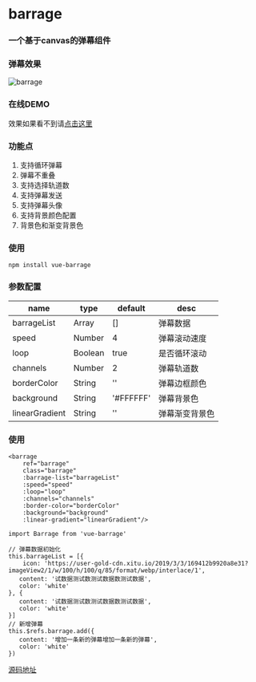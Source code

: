 # barrage
### 一个基于canvas的弹幕组件

### 弹幕效果

![barrage](https://user-gold-cdn.xitu.io/2019/7/20/16c0f1a946a59f3e?w=480&h=188&f=gif&s=4517801)

### 在线DEMO

效果如果看不到请[点击这里](https://user-gold-cdn.xitu.io/2019/7/20/16c0f1a946a59f3e?w=480&h=188&f=gif&s=4517801)

### 功能点

1. 支持循环弹幕
2. 弹幕不重叠
3. 支持选择轨道数
4. 支持弹幕发送
5. 支持弹幕头像
6. 支持背景颜色配置
7. 背景色和渐变背景色

### 使用

`npm install vue-barrage`

### 参数配置

| name | type | default | desc  |
| ------ | ------ | ------ | ------ |
| barrageList | Array | [] | 弹幕数据 |
| speed | Number | 4 | 弹幕滚动速度 |
| loop | Boolean | true | 是否循环滚动 |
| channels | Number | 2 | 弹幕轨道数 |
| borderColor | String | '' | 弹幕边框颜色 |
| background | String | '#FFFFFF' | 弹幕背景色 |
| linearGradient | String | '' | 弹幕渐变背景色 |

### 使用

```
<barrage
    ref="barrage"
    class="barrage"
    :barrage-list="barrageList"
    :speed="speed"
    :loop="loop"
    :channels="channels"
    :border-color="borderColor"
    :background="background"
    :linear-gradient="linearGradient"/>
    
import Barrage from 'vue-barrage'

// 弹幕数据初始化  
this.barrageList = [{
	icon: 'https://user-gold-cdn.xitu.io/2019/3/3/169412b9920a8e31?imageView2/1/w/100/h/100/q/85/format/webp/interlace/1',
   content: '试数据测试数测试数据数测试数据',
   color: 'white'
}, {
   content: '试数据测试数测试数据数测试数据',
   color: 'white'
}]
// 新增弹幕
this.$refs.barrage.add({
   content: '增加一条新的弹幕增加一条新的弹幕',
   color: 'white'
})
```

[源码地址](https://github.com/5ibinbin/barrage)
